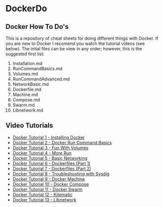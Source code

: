 # DockerDo
## Docker How To Do's

This is a repository of cheat sheets for doing different things with Docker.  If you are new to Docker I recomend you watch the tutorial videos (see below).  The intial files can be view in any order; however, this is the suggested first list: 

1. Installation.md
2. RunCommandBasics.md
3. Volumes.md
4. RunCommandAdvanced.md
5. NetworkBasic.md
6. Dockerfile.md
7. Machine.md
8. Compose.md
9. Swarm.md
10. Libnetwork.md


## Video Tutorials

- [Docker Tutorial 1 - Installing Docker](https://www.youtube.com/watch?v=bV5vbNK3Uhw)
- [Docker Tutorial 2 - Docker Run Command Basics](https://www.youtube.com/watch?v=uTe08FxoKrU)
- [Docker Tutorial 3 - Fun With Volumes](https://www.youtube.com/watch?v=rlK1JYsM6Aw)
- [Docker Tutorial 4 - More Run](https://www.youtube.com/watch?v=ZgjHM1XmAKI)
- [Docker Tutorial 5 - Basic Networking](https://www.youtube.com/watch?v=3uvqEC8fWV0)
- [Docker Tutorial 6 - Dockerfiles (Part 1)](https://www.youtube.com/watch?v=gG_x28rDxus)
- [Docker Tutorial 7 - Dockerfiles (Part 2)](https://www.youtube.com/watch?v=L6bjTlVdc6U)
- [Docker Tutorial 8 - Troubleshooting with Sysdig](https://www.youtube.com/watch?v=S-fYCOMnsbY)
- [Docker Tutorial 9 - Docker Machine](https://www.youtube.com/watch?v=3zXe3uXQnSY)
- [Docker Tutorial 10 - Docker Compose](https://www.youtube.com/watch?v=gtoT0By8yh4)
- [Docker Tutorial 11 - Docker Swarm](https://www.youtube.com/watch?v=zTKGfPfhg78)
- [Docker Tutorial 12 - Kitematic](https://www.youtube.com/watch?v=50IZ-AHPKo0)
- [Docker Tutorial 13 - Libnetwork](https://www.youtube.com/watch?v=gZ6UKym9ZIs)
